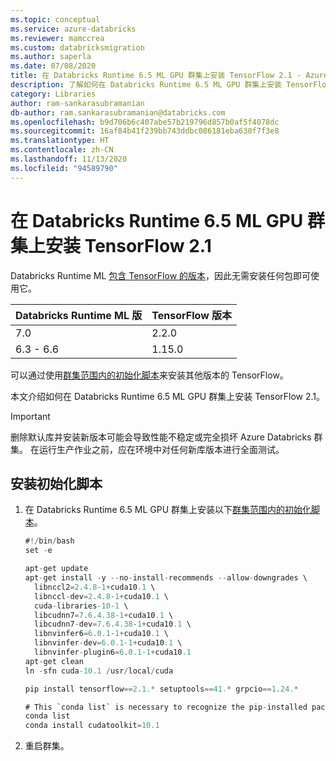 ```yaml
---
ms.topic: conceptual
ms.service: azure-databricks
ms.reviewer: mamccrea
ms.custom: databricksmigration
ms.author: saperla
ms.date: 07/08/2020
title: 在 Databricks Runtime 6.5 ML GPU 群集上安装 TensorFlow 2.1 - Azure Databricks
description: 了解如何在 Databricks Runtime 6.5 ML GPU 群集上安装 TensorFlow 2.1。
category: Libraries
author: ram-sankarasubramanian
db-author: ram.sankarasubramanian@databricks.com
ms.openlocfilehash: b9d706b6c407abe57b219796d857b0af5f4078dc
ms.sourcegitcommit: 16af84b41f239bb743ddbc086181eba630f7f3e8
ms.translationtype: HT
ms.contentlocale: zh-CN
ms.lasthandoff: 11/13/2020
ms.locfileid: "94589790"
---
```

# <a name="install-tensorflow-21-on-databricks-runtime-65-ml-gpu-clusters"></a>在 Databricks Runtime 6.5 ML GPU 群集上安装 TensorFlow 2.1

Databricks Runtime ML [包含 TensorFlow 的版本](/databricks/applications/deep-learning/single-node-training/tensorflow#tensorflow-versions-included-in-databricks-runtime-ml)，因此无需安装任何包即可使用它。

| Databricks Runtime ML 版                      | TensorFlow 版本                                 |
|----------------------------------------------------|----------------------------------------------------|
| 7.0                                                | 2.2.0                                              |
| 6.3 - 6.6                                          | 1.15.0                                             |

可以通过使用[群集范围内的初始化脚本](/databricks/clusters/init-scripts#example-cluster-scoped-init-script)来安装其他版本的 TensorFlow。

本文介绍如何在 Databricks Runtime 6.5 ML GPU 群集上安装 TensorFlow 2.1。

> [!IMPORTANT]
>
> 删除默认库并安装新版本可能会导致性能不稳定或完全损坏 Azure Databricks 群集。 在运行生产作业之前，应在环境中对任何新库版本进行全面测试。

## <a name="install-the-init-script"></a>安装初始化脚本

1. 在 Databricks Runtime 6.5 ML GPU 群集上安装以下[群集范围内的初始化脚本](/databricks/clusters/init-scripts#example-cluster-scoped-init-script)。

   ```scala
   #!/bin/bash
   set -e

   apt-get update
   apt-get install -y --no-install-recommends --allow-downgrades \
     libnccl2=2.4.8-1+cuda10.1 \
     libnccl-dev=2.4.8-1+cuda10.1 \
     cuda-libraries-10-1 \
     libcudnn7=7.6.4.38-1+cuda10.1 \
     libcudnn7-dev=7.6.4.38-1+cuda10.1 \
     libnvinfer6=6.0.1-1+cuda10.1 \
     libnvinfer-dev=6.0.1-1+cuda10.1 \
     libnvinfer-plugin6=6.0.1-1+cuda10.1
   apt-get clean
   ln -sfn cuda-10.1 /usr/local/cuda

   pip install tensorflow==2.1.* setuptools==41.* grpcio==1.24.*

   # This `conda list` is necessary to recognize the pip-installed packages.
   conda list
   conda install cudatoolkit=10.1
   ```

2. 重启群集。